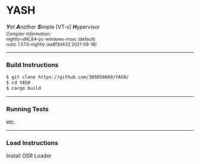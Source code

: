 # YASH
***Y***et ***A***nother ***S***imple [VT-x] ***H***ypervisor
<sub><br><i>Compiler Information:</i><br>
nightly-x86_64-pc-windows-msvc (default)<br>
rustc 1.57.0-nightly (aa8f2d432 2021-09-18)<br></sub>
***

### Build Instructions
```sh
$ git clone https://github.com/389850689/YASH/
$ cd YASH
$ cargo build
```
***
### Running Tests
etc.
***
### Load Instructions
Install OSR Loader
 
